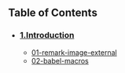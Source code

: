  ## Table of Contents

- ### [1.Introduction](/src/routes/1.Introduction)
   - [01-remark-image-external](/src/routes/1.Introduction/01-remark-image-external/index.md)
   - [02-babel-macros](/src/routes/1.Introduction/02-babel-macros/index.md)